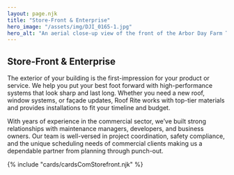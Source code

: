```yaml
---
layout: page.njk
title: "Store-Front & Enterprise"
hero_image: "/assets/img/DJI_0165-1.jpg"
hero_alt: "An aerial close-up view of the front of the Arbor Day Farm Tree Adventure building, featuring a bold GAF Timberline HDZ roof in Patriot Red, installed by Roof Rite. The rich red shingles contrast with the dark wood-toned gable and adjacent trees. White plumbing pipes and a central cupola add architectural detail. The covered entrance patio includes outdoor seating and signage inviting visitors to explore."
---
```


## Store-Front & Enterprise

The exterior of your building is the first-impression for your product or service. We help you put your best foot forward with high-performance systems that look sharp and last long. Whether you need a new roof, window systems, or façade updates, Roof Rite works with top-tier materials and provides installations to fit your timeline and budget.

With years of experience in the commercial sector, we’ve built strong relationships with maintenance managers, developers, and business owners. Our team is well-versed in project coordination, safety compliance, and the unique scheduling needs of commercial clients making us a dependable partner from planning through punch-out.

<div class="breakout">
  {% include "cards/cardsComStorefront.njk" %}
  <!-- Possible Gallery Here -->
</div>
